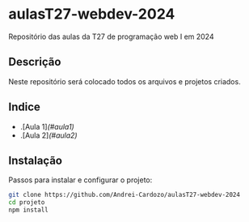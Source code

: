# aulasT27-webdev-2024
Repositório das aulas da T27 de programação web I em 2024

## Descrição 
Neste repositório será colocado todos os arquivos e projetos criados.

## Indice
- .[Aula 1]_(#aula1)_
- .[Aula 2]_(#aula2)_

## Instalação
Passos para instalar e configurar o projeto:

```bash
git clone https://github.com/Andrei-Cardozo/aulasT27-webdev-2024
cd projeto
npm install
